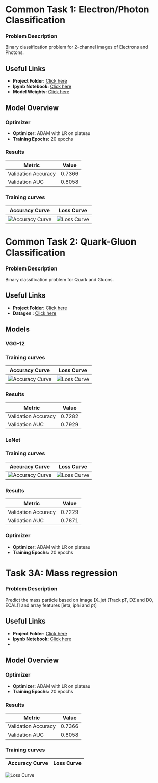 # Common Task 1: Electron/Photon Classification

### Problem Description
Binary classification problem for 2-channel images of Electrons and Photons.

## Useful Links

- **Project Folder:** [Click here](https://github.com/sidhu2690/Project_CMS/tree/main/Task1)
- **Ipynb Notebook:** [Click here](https://github.com/sidhu2690/Project_CMS/blob/main/Task1/electron-photon.ipynb)
- **Model Weights:** [Click here](https://github.com/sidhu2690/Project_CMS/blob/main/Task1/model_weights.weights.h5)

## Model Overview

### Optimizer
- **Optimizer:** ADAM with LR on plateau
- **Training Epochs:** 20 epochs


### Results
| Metric            | Value  |
|-------------------|--------|
| Validation Accuracy | 0.7366 |
| Validation AUC      | 0.8058 |

### Training curves
| Accuracy Curve | Loss Curve |
|:--------------:|:----------:|
| ![Accuracy Curve](https://github.com/sidhu2690/Project_CMS/assets/136654152/aa798227-1a3e-4931-8fb0-1c0338bbf54f) | ![Loss Curve](https://github.com/sidhu2690/Project_CMS/assets/136654152/83c93933-7a75-4c8e-b355-141e8e5aafd8) |



# Common Task 2: Quark-Gluon Classification

### Problem Description
Binary classification problem for Quark and Gluons.

## Useful Links

- **Project Folder:** [Click here](https://github.com/sidhu2690/Project_CMS/tree/main/task2)
- **Datagen :** [Click here](https://github.com/sidhu2690/Project_CMS/blob/main/task2/datagenerator-task2.ipynb)

## Models

### VGG-12

### Training curves
| Accuracy Curve | Loss Curve |
|:--------------:|:----------:|
| ![Accuracy Curve](https://github.com/sidhu2690/Project_CMS/assets/136654152/0245023f-4c9a-4f58-a25b-ee814cb4730a) | ![Loss Curve](https://github.com/sidhu2690/Project_CMS/assets/136654152/638f80e5-1299-41a4-b6d7-4bca829b3dc7) |

### Results
| Metric            | Value  |
|-------------------|--------|
| Validation Accuracy | 0.7282 |
| Validation AUC      | 0.7929 |


### LeNet

### Training curves
| Accuracy Curve | Loss Curve |
|:--------------:|:----------:|
| ![Accuracy Curve](https://github.com/sidhu2690/Project_CMS/assets/136654152/13fff2f2-b1c1-4776-b153-5f15ab2f418d) | ![Loss Curve](https://github.com/sidhu2690/Project_CMS/assets/136654152/19e1a606-bc9c-41c0-a37a-3042bd24b1dc) |

### Results
| Metric            | Value  |
|-------------------|--------|
| Validation Accuracy | 0.7229 |
| Validation AUC      | 0.7871 |


### Optimizer
- **Optimizer:** ADAM with LR on plateau
- **Training Epochs:** 20 epochs


# Task 3A: Mass regression

### Problem Description
Predict the mass particle based on image [X_jet (Track pT, DZ and D0, ECAL)] and array features [ieta, iphi and pt]
## Useful Links

- **Project Folder:** [Click here](https://github.com/sidhu2690/Project_CMS/tree/main/Task-3A)
- **Ipynb Notebook:** [Click here](https://github.com/sidhu2690/Project_CMS/blob/main/Task1/electron-photon.ipynb)
- 
## Model Overview

### Optimizer
- **Optimizer:** ADAM with LR on plateau
- **Training Epochs:** 20 epochs


### Results
| Metric            | Value  |
|-------------------|--------|
| Validation Accuracy | 0.7366 |
| Validation AUC      | 0.8058 |

### Training curves
| Accuracy Curve | Loss Curve |
|:--------------:|:----------:|
![Loss Curve](https://github.com/sidhu2690/Project_CMS/assets/136654152/7749e1b0-cafd-47b2-b106-5c785a99fb4d)







